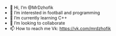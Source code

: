 - 👋 Hi, I’m @MrDzhofik
- 👀 I’m interested in football and programming
- 🌱 I’m currently learning C++
- 💞️ I’m looking to collaborate
- 📫 How to reach me Vk: https://vk.com/mrdzhofik

<!---
MrDzhofik/MrDzhofik is a ✨ special ✨ repository because its `README.md` (this file) appears on your GitHub profile.
You can click the Preview link to take a look at your changes.
--->
